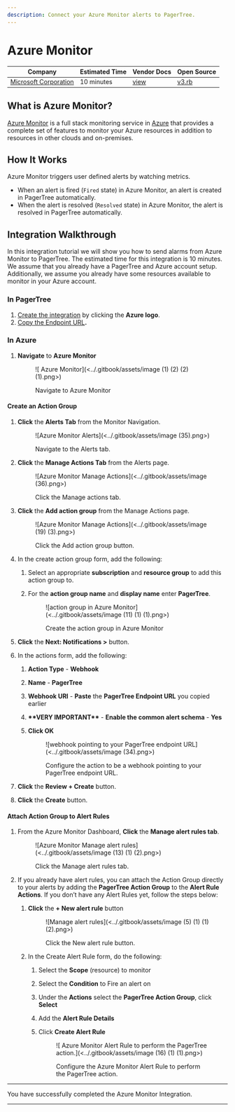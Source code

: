 ```yaml
---
description: Connect your Azure Monitor alerts to PagerTree.
---
```


# Azure Monitor

| Company                                                                      | Estimated Time | Vendor Docs                                                                                            | Open Source                                                                                                                       |
| ---------------------------------------------------------------------------- | -------------- | ------------------------------------------------------------------------------------------------------ | --------------------------------------------------------------------------------------------------------------------------------- |
| [Microsoft Corporation](https://azure.microsoft.com/en-us/services/monitor/) | 10 minutes     | [view](https://docs.microsoft.com/en-us/azure/azure-monitor/platform/alerts-common-schema-definitions) | [v3.rb](https://github.com/PagerTree/pager\_tree-integrations/blob/main/app/models/pager\_tree/integrations/azure\_monitor/v3.rb) |

## What is Azure Monitor?

[Azure Monitor](https://azure.microsoft.com/en-us/services/monitor/) is a full stack monitoring service in [Azure](https://azure.microsoft.com/) that provides a complete set of features to monitor your Azure resources in addition to resources in other clouds and on-premises.

## **How It Works**

Azure Monitor triggers user defined alerts by watching metrics.

* When an alert is fired (`Fired` state) in Azure Monitor, an alert is created in PagerTree automatically.
* When the alert is resolved (`Resolved` state) in Azure Monitor, the alert is resolved in PagerTree automatically.

## Integration Walkthrough

In this integration tutorial we will show you how to send alarms from Azure Monitor to PagerTree. The estimated time for this integration is 10 minutes. We assume that you already have a PagerTree and Azure account setup. Additionally, we assume you already have some resources available to monitor in your Azure account.

### In PagerTree

1. [Create the integration](introduction.md#create-an-integration) by clicking the **Azure logo**.
2. [Copy the Endpoint URL](introduction.md#copy-the-endpoint-url)**.**

### **In Azure**

1.  **Navigate** to **Azure Monitor**

    <figure>![ Azure Monitor](<../.gitbook/assets/image (1) (2) (2) (1).png>)<figcaption><p>Navigate to Azure Monitor</p></figcaption></figure>

#### **Create an Action Group**

1.  **Click** the **Alerts Tab** from the Monitor Navigation.&#x20;

    <figure>![Azure Monitor Alerts](<../.gitbook/assets/image (35).png>)<figcaption><p>Navigate to the Alerts tab.</p></figcaption></figure>
2.  **Click** the **Manage Actions Tab** from the Alerts page.&#x20;

    <figure>![Azure Monitor Manage Actions](<../.gitbook/assets/image (36).png>)<figcaption><p>Click the Manage actions tab.</p></figcaption></figure>
3.  **Click** the **Add action group** from the Manage Actions page.&#x20;

    <figure>![Azure Monitor Manage Actions](<../.gitbook/assets/image (19) (3).png>)<figcaption><p>Click the Add action group button.</p></figcaption></figure>
4. In the create action group form, add the following:
   1. Select an appropriate **subscription** and **resource group** to add this action group to.
   2.  For the **action group name** and **display name** enter **PagerTree**.&#x20;

       <figure>![action group in Azure Monitor](<../.gitbook/assets/image (11) (1) (1).png>)<figcaption><p>Create the action group in Azure Monitor</p></figcaption></figure>
5. **Click** the **Next: Notifications >** button.
6. In the actions form, add the following:
   1. **Action Type** - **Webhook**
   2. **Name** - **PagerTree**
   3. **Webhook URI** - **Paste** the **PagerTree Endpoint URL** you copied earlier
   4. **\*\*VERY IMPORTANT\*\*** - **Enable the common alert schema** - **Yes**
   5.  **Click OK**&#x20;

       <figure>![webhook pointing to your PagerTree endpoint URL](<../.gitbook/assets/image (34).png>)<figcaption><p>Configure the action to be a webhook pointing to your PagerTree endpoint URL.</p></figcaption></figure>
7. **Click** the **Review + Create** button.
8. **Click** the **Create** button.

#### **Attach Action Group to Alert Rules**

1.  From the Azure Monitor Dashboard, **Click** the **Manage alert rules tab**.&#x20;

    <figure>![Azure Monitor Manage alert rules](<../.gitbook/assets/image (13) (1) (2).png>)<figcaption><p>Click the Manage alert rules tab.</p></figcaption></figure>
2. If you already have alert rules, you can attach the Action Group directly to your alerts by adding the **PagerTree Action Group** to the **Alert Rule Actions**. If you don’t have any Alert Rules yet, follow the steps below:
   1.  **Click** the **+ New alert rule** button&#x20;

       <figure>![Manage alert rules](<../.gitbook/assets/image (5) (1) (1) (2).png>)<figcaption><p>Click the New alert rule button.</p></figcaption></figure>
   2. In the Create Alert Rule form, do the following:
      1. Select the **Scope** (resource) to monitor
      2. Select the **Condition** to Fire an alert on
      3. Under the **Actions** select the **PagerTree Action Group**, click **Select**
      4. Add the **Alert Rule Details**
      5.  Click **Create Alert Rule**&#x20;

          <figure>![ Azure Monitor Alert Rule to perform the PagerTree action.](<../.gitbook/assets/image (16) (1) (1).png>)<figcaption><p>Configure the Azure Monitor Alert Rule to perform the PagerTree action.</p></figcaption></figure>

***

You have successfully completed the Azure Monitor Integration.

***
